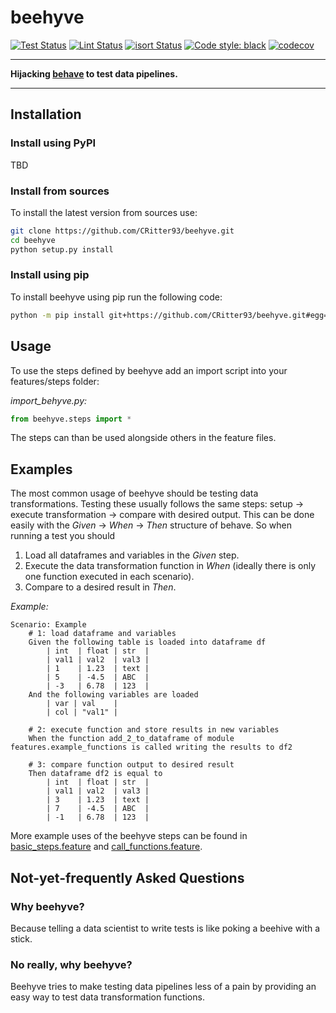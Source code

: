 # beehyve

[![Test Status](https://github.com/CRitter93/beehyve/workflows/Tests/badge.svg)](https://github.com/CRitter93/beehyve/actions?query=workflow%3ATests)
[![Lint Status](https://github.com/CRitter93/beehyve/workflows/Lint/badge.svg)](https://github.com/CRitter93/beehyve/actions?query=workflow%3ALint)
[![isort Status](https://github.com/CRitter93/beehyve/workflows/isort/badge.svg)](https://github.com/CRitter93/beehyve/actions?query=workflow%3Aisort)
[![Code style: black](https://img.shields.io/badge/code%20style-black-000000.svg)](https://github.com/psf/black)
[![codecov](https://codecov.io/gh/CRitter93/beehyve/branch/main/graph/badge.svg?token=5QBV9RI4J6)](https://codecov.io/gh/CRitter93/beehyve)

---

__Hijacking [behave](https://behave.readthedocs.io/en/stable/) to test data pipelines.__

---

## Installation

### Install using PyPI
TBD

### Install from sources
To install the latest version from sources use:
```bash
git clone https://github.com/CRitter93/beehyve.git
cd beehyve
python setup.py install
```

### Install using pip
To install beehyve using pip run the following code:
```bash
python -m pip install git+https://github.com/CRitter93/beehyve.git#egg=beehyve
```

## Usage
To use the steps defined by beehyve add an import script into your features/steps folder:

*import_behyve.py:*
```python
from beehyve.steps import *
```

The steps can than be used alongside others in the feature files.

## Examples
The most common usage of beehyve should be testing data transformations.
Testing these usually follows the same steps: setup &rarr; execute transformation &rarr; compare with desired output.
This can be done easily with the *Given* &rarr; *When* &rarr; *Then* structure of behave.
So when running a test you should
1. Load all dataframes and variables in the *Given* step.
2. Execute the data transformation function in *When* (ideally there is only one function executed in each scenario).
3. Compare to a desired result in *Then*.

*Example:*
```gherkin
Scenario: Example
    # 1: load dataframe and variables
    Given the following table is loaded into dataframe df
        | int  | float | str  |
        | val1 | val2  | val3 |
        | 1    | 1.23  | text |
        | 5    | -4.5  | ABC  |
        | -3   | 6.78  | 123  |
    And the following variables are loaded
        | var | val    |
        | col | "val1" |

    # 2: execute function and store results in new variables
    When the function add_2_to_dataframe of module features.example_functions is called writing the results to df2

    # 3: compare function output to desired result
    Then dataframe df2 is equal to
        | int  | float | str  |
        | val1 | val2  | val3 |
        | 3    | 1.23  | text |
        | 7    | -4.5  | ABC  |
        | -1   | 6.78  | 123  |
```

More example uses of the beehyve steps can be found in [basic_steps.feature](https://github.com/CRitter93/beehyve/blob/initial_commit/features/basic_steps.feature) and [call_functions.feature](https://github.com/CRitter93/beehyve/blob/initial_commit/features/call_functions.feature).

## Not-yet-frequently Asked Questions
### Why beehyve?
Because telling a data scientist to write tests is like poking a beehive with a stick.

### No really, why beehyve?
Beehyve tries to make testing data pipelines less of a pain by providing an easy way to test data transformation functions.
